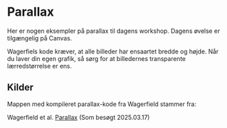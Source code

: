 # Parallax

Her er nogen eksempler på parallax til dagens workshop. Dagens øvelse er tilgængelig på Canvas.

Wagerfiels kode kræver, at alle billeder har ensaartet bredde og højde. Når du laver din egen grafik, så sørg for at billedernes transparente lærredstørrelse er ens.

## Kilder

Mappen med kompileret parallax-kode fra Wagerfield stammer fra:

Wagerfield et al. [Parallax](https://github.com/wagerfield/parallax/releases) (Som besøgt 2025.03.17)